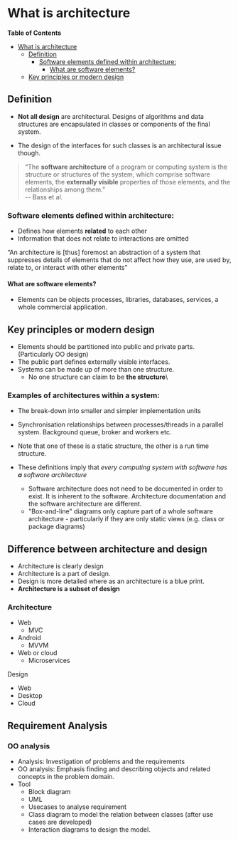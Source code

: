 # What is architecture
<!-- markdown-toc start - Don't edit this section. Run M-x markdown-toc-refresh-toc -->
**Table of Contents**

- [What is architecture](#what-is-architecture)
    - [Definition](#definition)
        - [Software elements defined within architecture:](#software-elements-defined-within-architecture)
            - [What are software elements?](#what-are-software-elements)
    - [Key principles or modern design](#key-principles-or-modern-design)

<!-- markdown-toc end -->

## Definition

* **Not all design** are architectural. Designs of algorithms and data
  structures are encapsulated in classes or components of the final system.

* The design of the interfaces for such classes is an architectural issue though. 


> “The **software architecture** of a program or computing system is the structure or structures of the system, which comprise software elements, the **externally visible** properties of those elements, and the relationships among them.” <br />
> -- Bass et al.

### Software elements defined within architecture:
* Defines how elements **related** to each other
* Information that does not relate to interactions are omitted

 “An architecture is [thus] foremost an abstraction of a system that suppresses details of elements that do not affect how they use, are used by, relate to, or interact with other elements”

#### What are software elements?
* Elements can be objects processes, libraries, databases, services, a whole commercial application.

## Key principles or modern design
* Elements should be partitioned into public and private parts. (Particularly OO design)
* The public part defines externally visible interfaces. 
* Systems can be made up of more than one structure.
	* No one structure can claim to be **the structure**\

### Examples of architectures within a system:
* The break-down into smaller and simpler implementation units
* Synchronisation relationships between processes/threads in a parallel system. Background queue, broker and workers etc.
* Note that one of these is a static structure, the other is a run time structure.

* These definitions imply that *every computing system with software has **a** software architecture*
  * Software architecture does not need to be documented in order to exist. It is inherent to the software. Architecture documentation and the software architecture are different.
  * "Box-and-line" diagrams only capture part of a whole software architecture - particularly if they are only static views (e.g. class or package diagrams)

## Difference between architecture and design
* Architecture is clearly design
* Architecture is a part of design.
* Design is more detailed where as an architecture is a blue print.
* **Architecture is a subset of design**

### Architecture
* Web
	* MVC
* Android
	* MVVM
* Web or cloud
	* Microservices

Design
* Web
* Desktop
* Cloud

## Requirement Analysis

### OO analysis
* Analysis: Investigation of problems and the requirements
* OO analysis: Emphasis finding and describing objects and related concepts in the problem domain.
* Tool
	* Block diagram
	* UML
	* Usecases to analyse requirement
	* Class diagram to model the relation between classes (after use cases are developed)
	* Interaction diagrams to design the model.